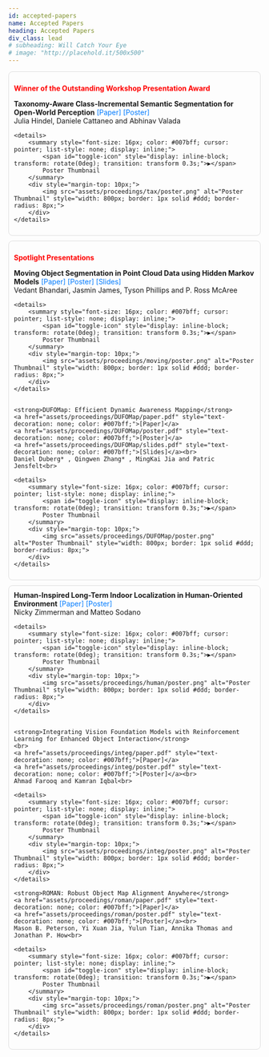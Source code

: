 ```yaml
---
id: accepted-papers
name: Accepted Papers
heading: Accepted Papers
div_class: lead
# subheading: Will Catch Your Eye
# image: "http://placehold.it/500x500"
---
```


<div style="padding: 10px; border: 1px solid #ddd; border-radius: 8px; margin-bottom: 10px;">
    <p><strong><span style="color: red;">Winner of the Outstanding Workshop Presentation Award</span></strong></p>
    <strong>Taxonomy-Aware Class-Incremental Semantic Segmentation for Open-World Perception</strong> 
    <a href="assets/proceedings/tax/paper.pdf" style="text-decoration: none; color: #007bff;">[Paper]</a> 
    <a href="assets/proceedings/tax/poster.pdf" style="text-decoration: none; color: #007bff;">[Poster]</a><br>
    Julia Hindel, Daniele Cattaneo and Abhinav Valada<br>
    
    <details>
        <summary style="font-size: 16px; color: #007bff; cursor: pointer; list-style: none; display: inline;">
            <span id="toggle-icon" style="display: inline-block; transform: rotate(0deg); transition: transform 0.3s;">▶</span>
            Poster Thumbnail
        </summary>
        <div style="margin-top: 10px;">
            <img src="assets/proceedings/tax/poster.png" alt="Poster Thumbnail" style="width: 800px; border: 1px solid #ddd; border-radius: 8px;">
        </div>
    </details>
</div>

<div style="padding: 10px; border: 1px solid #ddd; border-radius: 8px; margin-bottom: 10px;">
    <p><strong><span style="color: red;">Spotlight Presentations</span></strong></p>
    <strong>Moving Object Segmentation in Point Cloud Data using Hidden Markov Models</strong> 
    <a href="assets/proceedings/moving/paper.pdf" style="text-decoration: none; color: #007bff;">[Paper]</a> 
    <a href="assets/proceedings/moving/poster.pdf" style="text-decoration: none; color: #007bff;">[Poster]</a>
    <a href="assets/proceedings/moving/slides.pdf" style="text-decoration: none; color: #007bff;">[Slides]</a><br>
    Vedant Bhandari, Jasmin James, Tyson Phillips and P. Ross McAree<br>
    
    <details>
        <summary style="font-size: 16px; color: #007bff; cursor: pointer; list-style: none; display: inline;">
            <span id="toggle-icon" style="display: inline-block; transform: rotate(0deg); transition: transform 0.3s;">▶</span>
            Poster Thumbnail
        </summary>
        <div style="margin-top: 10px;">
            <img src="assets/proceedings/moving/poster.png" alt="Poster Thumbnail" style="width: 800px; border: 1px solid #ddd; border-radius: 8px;">
        </div>
    </details>


    <strong>DUFOMap: Efficient Dynamic Awareness Mapping</strong> 
    <a href="assets/proceedings/DUFOMap/paper.pdf" style="text-decoration: none; color: #007bff;">[Paper]</a> 
    <a href="assets/proceedings/DUFOMap/poster.pdf" style="text-decoration: none; color: #007bff;">[Poster]</a>
    <a href="assets/proceedings/DUFOMap/slides.pdf" style="text-decoration: none; color: #007bff;">[Slides]</a><br>
    Daniel Duberg* , Qingwen Zhang* , MingKai Jia and Patric Jensfelt<br>
    
    <details>
        <summary style="font-size: 16px; color: #007bff; cursor: pointer; list-style: none; display: inline;">
            <span id="toggle-icon" style="display: inline-block; transform: rotate(0deg); transition: transform 0.3s;">▶</span>
            Poster Thumbnail
        </summary>
        <div style="margin-top: 10px;">
            <img src="assets/proceedings/DUFOMap/poster.png" alt="Poster Thumbnail" style="width: 800px; border: 1px solid #ddd; border-radius: 8px;">
        </div>
    </details>
</div>

<div style="padding: 10px; border: 1px solid #ddd; border-radius: 8px; margin-bottom: 10px;">
    <strong>Human-Inspired Long-Term Indoor Localization in Human-Oriented Environment</strong> 
    <a href="assets/proceedings/human/paper.pdf" style="text-decoration: none; color: #007bff;">[Paper]</a> 
    <a href="assets/proceedings/human/poster.pdf" style="text-decoration: none; color: #007bff;">[Poster]</a><br>
    Nicky Zimmerman and Matteo Sodano<br>
    
    <details>
        <summary style="font-size: 16px; color: #007bff; cursor: pointer; list-style: none; display: inline;">
            <span id="toggle-icon" style="display: inline-block; transform: rotate(0deg); transition: transform 0.3s;">▶</span>
            Poster Thumbnail
        </summary>
        <div style="margin-top: 10px;">
            <img src="assets/proceedings/human/poster.png" alt="Poster Thumbnail" style="width: 800px; border: 1px solid #ddd; border-radius: 8px;">
        </div>
    </details>


    <strong>Integrating Vision Foundation Models with Reinforcement Learning for Enhanced Object Interaction</strong> 
    <br>
    <a href="assets/proceedings/integ/paper.pdf" style="text-decoration: none; color: #007bff;">[Paper]</a> 
    <a href="assets/proceedings/integ/poster.pdf" style="text-decoration: none; color: #007bff;">[Poster]</a><br>
    Ahmad Farooq and Kamran Iqbal<br>
    
    <details>
        <summary style="font-size: 16px; color: #007bff; cursor: pointer; list-style: none; display: inline;">
            <span id="toggle-icon" style="display: inline-block; transform: rotate(0deg); transition: transform 0.3s;">▶</span>
            Poster Thumbnail
        </summary>
        <div style="margin-top: 10px;">
            <img src="assets/proceedings/integ/poster.png" alt="Poster Thumbnail" style="width: 800px; border: 1px solid #ddd; border-radius: 8px;">
        </div>
    </details>

    <strong>ROMAN: Robust Object Map Alignment Anywhere</strong> 
    <a href="assets/proceedings/roman/paper.pdf" style="text-decoration: none; color: #007bff;">[Paper]</a> 
    <a href="assets/proceedings/roman/poster.pdf" style="text-decoration: none; color: #007bff;">[Poster]</a><br>
    Mason B. Peterson, Yi Xuan Jia, Yulun Tian, Annika Thomas and Jonathan P. How<br>
    
    <details>
        <summary style="font-size: 16px; color: #007bff; cursor: pointer; list-style: none; display: inline;">
            <span id="toggle-icon" style="display: inline-block; transform: rotate(0deg); transition: transform 0.3s;">▶</span>
            Poster Thumbnail
        </summary>
        <div style="margin-top: 10px;">
            <img src="assets/proceedings/roman/poster.png" alt="Poster Thumbnail" style="width: 800px; border: 1px solid #ddd; border-radius: 8px;">
        </div>
    </details>
</div>

<script>
    document.addEventListener('DOMContentLoaded', function () {
        document.querySelectorAll('details').forEach(function(detail) {
            detail.addEventListener('toggle', function() {
                var icon = this.querySelector('#toggle-icon');
                if (this.open) {
                    icon.style.transform = 'rotate(90deg)';
                } else {
                    icon.style.transform = 'rotate(0deg)';
                }
            });
        });
    });
</script>

